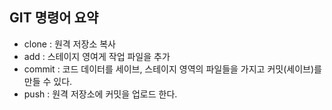 ## GIT 명령어 요약

- clone : 원격 저장소 복사
- add : 스테이지 영여게 작업 파일을 추가
- commit : 코드 데이터를 세이브, 스테이지 영역의 파일들을 가지고 커밋(세이브)를 만들 수 있다.
- push : 원격 저장소에 커밋을 업로드 한다.